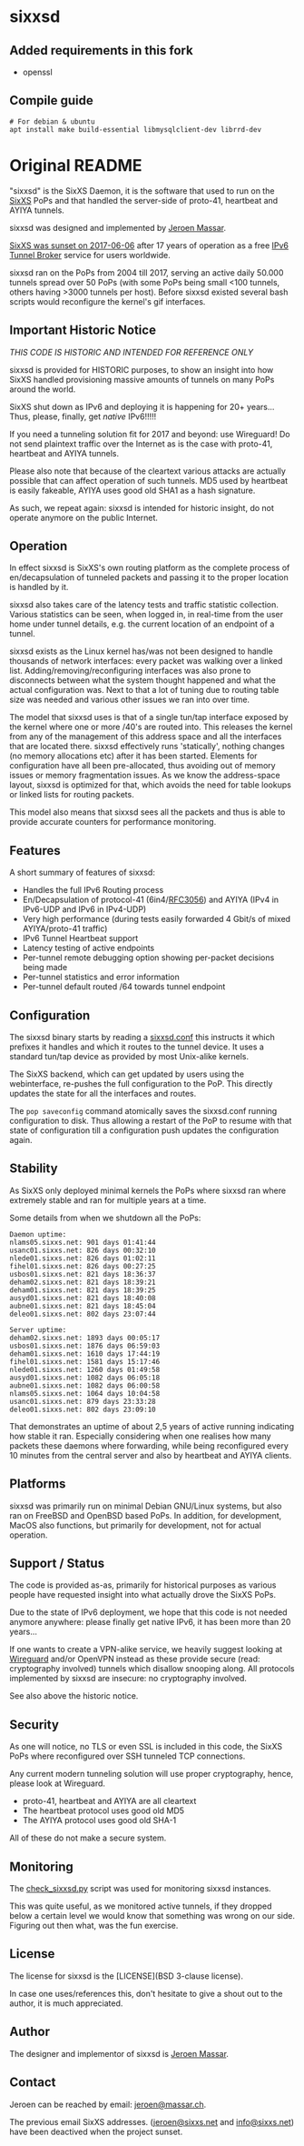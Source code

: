 # sixxsd

## Added requirements in this fork

* openssl

## Compile guide

```
# For debian & ubuntu
apt install make build-essential libmysqlclient-dev librrd-dev
```

# Original README

"sixxsd" is the SixXS Daemon, it is the software that used to run on the [SixXS](https://www.sixxs.net/) PoPs 
and that handled the server-side of proto-41, heartbeat and AYIYA tunnels.

sixxsd was designed and implemented by [Jeroen Massar](https://jeroen.massar.ch).

[SixXS was sunset on 2017-06-06](https://www.sixxs.net/sunset/) after 17 years of operation as a free
[IPv6 Tunnel Broker](https://en.wikipedia.org/wiki/Tunnel_broker) service for users worldwide.

sixxsd ran on the PoPs from 2004 till 2017, serving an active daily 50.000 tunnels spread over 50 PoPs (with some PoPs being small <100 tunnels, others having >3000 tunnels per host).
Before sixxsd existed several bash scripts would reconfigure the kernel's gif interfaces.

## Important Historic Notice

*THIS CODE IS HISTORIC AND INTENDED FOR REFERENCE ONLY*

sixxsd is provided for HISTORIC purposes, to show an insight into
how SixXS handled provisioning massive amounts of tunnels on
many PoPs around the world.

SixXS shut down as IPv6 and deploying it is happening for 20+ years...
Thus, please, finally, get *native* IPv6!!!!!

If you need a tunneling solution fit for 2017 and beyond: use Wireguard!
Do not send plaintext traffic over the Internet as is the case with
proto-41, heartbeat and AYIYA tunnels.

Please also note that because of the cleartext various attacks are actually
possible that can affect operation of such tunnels. MD5 used by heartbeat
is easily fakeable, AYIYA uses good old SHA1 as a hash signature.

As such, we repeat again: sixxsd is intended for historic insight,
do not operate anymore on the public Internet.

## Operation

In effect sixxsd is SixXS's own routing platform as the complete process of en/decapsulation of tunneled
packets and passing it to the proper location is handled by it.

sixxsd also takes care of the latency tests and traffic statistic collection.
Various statistics can be seen, when logged in, in real-time from the user home under tunnel details,
e.g. the current location of an endpoint of a tunnel.

sixxsd exists as the Linux kernel has/was not been designed to handle thousands of network interfaces: every packet was walking over a linked list.
Adding/removing/reconfiguring interfaces was also prone to disconnects between what the system thought happened and what the actual configuration was.
Next to that a lot of tuning due to routing table size was needed and various other issues we ran into over time.

The model that sixxsd uses is that of a single tun/tap interface exposed by the kernel where one or more /40's are routed into.
This releases the kernel from any of the management of this address space and all the interfaces that are located there.
sixxsd effectively runs 'statically', nothing changes (no memory allocations etc) after it has been started.
Elements for configuration have all been pre-allocated, thus avoiding out of memory issues or memory fragmentation issues.
As we know the address-space layout, sixxsd is optimized for that, which avoids the need for table lookups or linked lists for routing packets.

This model also means that sixxsd sees all the packets and thus is able to provide accurate counters for performance monitoring.

## Features

A short summary of features of sixxsd:

 - Handles the full IPv6 Routing process
 - En/Decapsulation of protocol-41 (6in4/[RFC3056](https://tools.ietf.org/html/rfc3056)) and AYIYA (IPv4 in IPv6-UDP and IPv6 in IPv4-UDP)
 - Very high performance (during tests easily forwarded 4 Gbit/s of mixed AYIYA/proto-41 traffic)
 - IPv6 Tunnel Heartbeat support
 - Latency testing of active endpoints
 - Per-tunnel remote debugging option showing per-packet decisions being made
 - Per-tunnel statistics and error information
 - Per-tunnel default routed /64 towards tunnel endpoint

## Configuration

The sixxsd binary starts by reading a [sixxsd.conf](misc/sixxsd.conf) this instructs it which prefixes it handles and which it routes to the tunnel device.
It uses a standard tun/tap device as provided by most Unix-alike kernels. 

The SixXS backend, which can get updated by users using the webinterface, re-pushes the full configuration to the PoP.
This directly updates the state for all the interfaces and routes.

The ```pop saveconfig``` command atomically saves the sixxsd.conf running configuration to disk.
Thus allowing a restart of the PoP to resume with that state of configuration till a configuration push updates the configuration again.

## Stability

As SixXS only deployed minimal kernels the PoPs where sixxsd ran where extremely stable and ran for multiple years at a time.

Some details from when we shutdown all the PoPs:
```
Daemon uptime:
nlams05.sixxs.net: 901 days 01:41:44
usanc01.sixxs.net: 826 days 00:32:10
nlede01.sixxs.net: 826 days 01:02:11
fihel01.sixxs.net: 826 days 00:27:25
usbos01.sixxs.net: 821 days 18:36:37
deham02.sixxs.net: 821 days 18:39:21
deham01.sixxs.net: 821 days 18:39:25
ausyd01.sixxs.net: 821 days 18:40:08
aubne01.sixxs.net: 821 days 18:45:04
deleo01.sixxs.net: 802 days 23:07:44

Server uptime:
deham02.sixxs.net: 1893 days 00:05:17
usbos01.sixxs.net: 1876 days 06:59:03
deham01.sixxs.net: 1610 days 17:44:19
fihel01.sixxs.net: 1581 days 15:17:46
nlede01.sixxs.net: 1260 days 01:49:58
ausyd01.sixxs.net: 1082 days 06:05:18
aubne01.sixxs.net: 1082 days 06:00:58
nlams05.sixxs.net: 1064 days 10:04:58
usanc01.sixxs.net: 879 days 23:33:28
deleo01.sixxs.net: 802 days 23:09:10
```

That demonstrates an uptime of about 2,5 years of active running indicating how stable it ran.
Especially considering when one realises how many packets these daemons where forwarding, while
being reconfigured every 10 minutes from the central server and also by heartbeat and AYIYA clients.

## Platforms

sixxsd was primarily run on minimal Debian GNU/Linux systems, but also ran on FreeBSD and OpenBSD based PoPs.
In addition, for development, MacOS also functions, but primarily for development, not for actual operation.

## Support / Status

The code is provided as-as, primarily for historical purposes as various people have requested insight into what actually drove the SixXS PoPs.

Due to the state of IPv6 deployment, we hope that this code is not needed anymore anywhere: please finally get native IPv6, it has been more than 20 years...

If one wants to create a VPN-alike service, we heavily suggest looking at [Wireguard](https://www.wireguard.com/) and/or OpenVPN instead as these
provide secure (read: cryptography involved) tunnels which disallow snooping along. All protocols implemented by sixxsd are insecure: no cryptography involved.

See also above the historic notice.

## Security

As one will notice, no TLS or even SSL is included in this code, the SixXS PoPs where reconfigured over SSH tunneled TCP connections.

Any current modern tunneling solution will use proper cryptography, hence, please look at Wireguard.

* proto-41, heartbeat and AYIYA are all cleartext
* The heartbeat protocol uses good old MD5
* The AYIYA protocol uses good old SHA-1

All of these do not make a secure system.

## Monitoring

The [check_sixxsd.py](misc/check_sixxsd.py) script was used for monitoring sixxsd instances.

This was quite useful, as we monitored active tunnels, if they dropped below a certain level we would know that something was wrong on our side.
Figuring out then what, was the fun exercise.

## License

The license for sixxsd is the [LICENSE](BSD 3-clause license).

In case one uses/references this, don't hesitate to give a shout out to the author, it is much appreciated.

## Author

The designer and implementor of sixxsd is [Jeroen Massar](https://jeroen.massar.ch).

## Contact

Jeroen can be reached by email: [jeroen@massar.ch](mailto:jeroen@massar.ch).

The previous email SixXS addresses. (jeroen@sixxs.net and info@sixxs.net) have been deactived when the project sunset.
